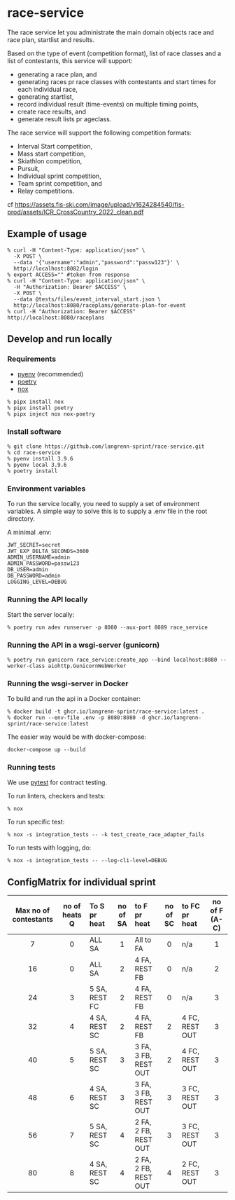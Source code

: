# race-service

The race service let you administrate the main domain objects race and race plan, startlist and results.

Based on the type of event (competition format), list of race classes and a list of contestants, this service will support:

- generating a race plan, and
- generating races pr race classes with contestants and start times for each individual race,
- generating startlist,
- record individual result (time-events) on multiple timing points,
- create race results, and
- generate result lists pr ageclass.

The race service will support the following competition formats:

- Interval Start competition,
- Mass start competition,
- Skiathlon competition,
- Pursuit,
- Individual sprint competition,
- Team sprint competition, and
- Relay competitions.

cf <https://assets.fis-ski.com/image/upload/v1624284540/fis-prod/assets/ICR_CrossCountry_2022_clean.pdf>

## Example of usage

```shell
% curl -H "Content-Type: application/json" \
  -X POST \
  --data '{"username":"admin","password":"passw123"}' \
  http://localhost:8082/login
% export ACCESS="" #token from response
% curl -H "Content-Type: application/json" \
  -H "Authorization: Bearer $ACCESS" \
  -X POST \
  --data @tests/files/event_interval_start.json \
  http://localhost:8080/raceplans/generate-plan-for-event
% curl -H "Authorization: Bearer $ACCESS"  http://localhost:8080/raceplans
```

## Develop and run locally

### Requirements

- [pyenv](https://github.com/pyenv/pyenv) (recommended)
- [poetry](https://python-poetry.org/)
- [nox](https://nox.thea.codes/en/stable/)

```shell
% pipx install nox
% pipx install poetry
% pipx inject nox nox-poetry
```

### Install software

```shell
% git clone https://github.com/langrenn-sprint/race-service.git
% cd race-service
% pyenv install 3.9.6
% pyenv local 3.9.6
% poetry install
```

### Environment variables

To run the service locally, you need to supply a set of environment variables. A simple way to solve this is to supply a .env file in the root directory.

A minimal .env:

```shell
JWT_SECRET=secret
JWT_EXP_DELTA_SECONDS=3600
ADMIN_USERNAME=admin
ADMIN_PASSWORD=passw123
DB_USER=admin
DB_PASSWORD=admin
LOGGING_LEVEL=DEBUG
```

### Running the API locally

Start the server locally:

```shell
% poetry run adev runserver -p 8080 --aux-port 8089 race_service
```

### Running the API in a wsgi-server (gunicorn)

```shell
% poetry run gunicorn race_service:create_app --bind localhost:8080 --worker-class aiohttp.GunicornWebWorker
```

### Running the wsgi-server in Docker

To build and run the api in a Docker container:

```shell
% docker build -t ghcr.io/langrenn-sprint/race-service:latest .
% docker run --env-file .env -p 8080:8080 -d ghcr.io/langrenn-sprint/race-service:latest
```

The easier way would be with docker-compose:

```shell
docker-compose up --build
```

### Running tests

We use [pytest](https://docs.pytest.org/en/latest/) for contract testing.

To run linters, checkers and tests:

```shell
% nox
```

To run specific test:

```shell
% nox -s integration_tests -- -k test_create_race_adapter_fails
```

To run tests with logging, do:

```shell
% nox -s integration_tests -- --log-cli-level=DEBUG
```

## ConfigMatrix for individual sprint

| Max no of contestants | no of heats Q | To S pr heat  | no of SA | to F pr heat         | no of SC | to FC pr heat  | no of F (A-C) |
| :-------------------: | :-----------: | :-----------  | :------: | :--------------      | :------: | :------------  | :-----------: |
|           7           |       0       | ALL SA        |    1     | All to FA            |     0    | n/a            |       1       |
|          16           |       0       | ALL SA        |    2     | 4 FA, REST FB        |     0    | n/a            |       2       |
|          24           |       3       | 5 SA, REST FC |    2     | 4 FA, REST FB        |     0    | n/a            |       3       |
|          32           |       4       | 4 SA, REST SC |    2     | 4 FA, REST FB        |     2    | 4 FC, REST OUT |       3       |
|          40           |       5       | 5 SA, REST SC |    3     | 3 FA, 3 FB, REST OUT |     2    | 4 FC, REST OUT |       3       |
|          48           |       6       | 4 SA, REST SC |    3     | 3 FA, 3 FB, REST OUT |     3    | 3 FC, REST OUT |       3       |
|          56           |       7       | 5 SA, REST SC |    4     | 2 FA, 2 FB, REST OUT |     3    | 3 FC, REST OUT |       3       |
|          80           |       8       | 4 SA, REST SC |    4     | 2 FA, 2 FB, REST OUT |     4    | 2 FC, REST OUT |       3       |
